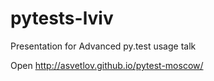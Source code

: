 # pytests-lviv
Presentation for Advanced py.test usage talk


Open http://asvetlov.github.io/pytest-moscow/
